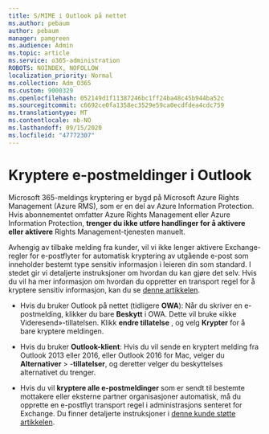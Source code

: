 ```yaml
---
title: S/MIME i Outlook på nettet
ms.author: pebaum
author: pebaum
manager: pamgreen
ms.audience: Admin
ms.topic: article
ms.service: o365-administration
ROBOTS: NOINDEX, NOFOLLOW
localization_priority: Normal
ms.collection: Adm_O365
ms.custom: 9000329
ms.openlocfilehash: 052149d1f11387246bc1ff24ba48c45b944ba52c
ms.sourcegitcommit: c6692ce0fa1358ec3529e59ca0ecdfdea4cdc759
ms.translationtype: MT
ms.contentlocale: nb-NO
ms.lasthandoff: 09/15/2020
ms.locfileid: "47772307"
---
```

# <a name="encrypt-email-messages-in-outlook"></a>Kryptere e-postmeldinger i Outlook

Microsoft 365-meldings kryptering er bygd på Microsoft Azure Rights Management (Azure RMS), som er en del av Azure Information Protection. Hvis abonnementet omfatter Azure Rights Management eller Azure Information Protection, **trenger du ikke utføre handlinger for å aktivere eller aktivere** Rights Management-tjenesten manuelt.

Avhengig av tilbake melding fra kunder, vil vi ikke lenger aktivere Exchange-regler for e-postflyter for automatisk kryptering av utgående e-post som inneholder bestemt type sensitiv informasjon i leieren din som standard. I stedet gir vi detaljerte instruksjoner om hvordan du kan gjøre det selv. Hvis du vil ha mer informasjon om hvordan du oppretter en transport regel for å kryptere sensitiv informasjon, kan du se [denne artikkelen](https://aka.ms/OmeEtr).

- Hvis du bruker Outlook på nettet (tidligere **OWA**): Når du skriver en e-postmelding, klikker du bare **Beskytt** i OWA. Dette vil bruke «ikke Videresend»-tillatelsen. Klikk **endre tillatelse** , og velg **Krypter** for å bare kryptere meldingen.

- Hvis du bruker **Outlook-klient**: Hvis du vil sende en kryptert melding fra Outlook 2013 eller 2016, eller Outlook 2016 for Mac, velger du **Alternativer**  >  -**tillatelser**, og deretter velger du beskyttelses alternativet du trenger.

- Hvis du vil **kryptere alle e-postmeldinger** som er sendt til bestemte mottakere eller eksterne partner organisasjoner automatisk, må du opprette en e-postflyt transport regel i administrasjons senteret for Exchange. Du finner detaljerte instruksjoner i [denne kunde støtte artikkelen](https://docs.microsoft.com/microsoft-365/compliance/define-mail-flow-rules-to-encrypt-email#create-mail-flow-rules-to-encrypt-email-messages-with-the-new-ome-capabilities).

